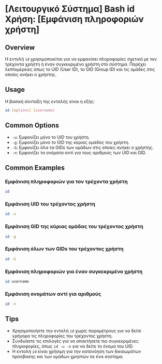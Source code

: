 # [Λειτουργικό Σύστημα] Bash id Χρήση: [Εμφάνιση πληροφοριών χρήστη]

## Overview
Η εντολή `id` χρησιμοποιείται για να εμφανίσει πληροφορίες σχετικά με τον τρέχοντα χρήστη ή έναν συγκεκριμένο χρήστη στο σύστημα. Παρέχει λεπτομέρειες όπως το UID (User ID), το GID (Group ID) και τις ομάδες στις οποίες ανήκει ο χρήστης.

## Usage
Η βασική σύνταξη της εντολής είναι η εξής:

```bash
id [options] [username]
```

## Common Options
- `-u`: Εμφανίζει μόνο το UID του χρήστη.
- `-g`: Εμφανίζει μόνο το GID της κύριας ομάδας του χρήστη.
- `-G`: Εμφανίζει όλα τα GIDs των ομάδων στις οποίες ανήκει ο χρήστης.
- `-n`: Εμφανίζει τα ονόματα αντί για τους αριθμούς των UID και GID.

## Common Examples
### Εμφάνιση πληροφοριών για τον τρέχοντα χρήστη
```bash
id
```

### Εμφάνιση UID του τρέχοντος χρήστη
```bash
id -u
```

### Εμφάνιση GID της κύριας ομάδας του τρέχοντος χρήστη
```bash
id -g
```

### Εμφάνιση όλων των GIDs του τρέχοντος χρήστη
```bash
id -G
```

### Εμφάνιση πληροφοριών για έναν συγκεκριμένο χρήστη
```bash
id username
```

### Εμφάνιση ονομάτων αντί για αριθμούς
```bash
id -n
```

## Tips
- Χρησιμοποιήστε την εντολή `id` χωρίς παραμέτρους για να δείτε γρήγορα τις πληροφορίες του τρέχοντος χρήστη.
- Συνδυάστε τις επιλογές για να αποκτήσετε πιο συγκεκριμένες πληροφορίες, όπως `id -u -n` για να δείτε το όνομα του UID.
- Η εντολή `id` είναι χρήσιμη για την κατανόηση των δικαιωμάτων πρόσβασης και των ομάδων χρηστών σε ένα σύστημα.